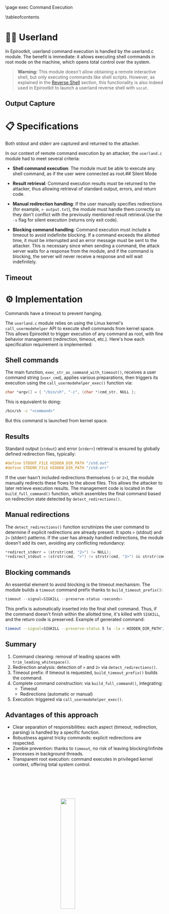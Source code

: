 \page exec Command Execution

\tableofcontents

# 🧑‍💻 Userland

In Epirootkit, userland command execution is handled by the userland.c module. The benefit is immediate: it allows executing shell commands in root mode on the machine, which opens total control over the system.

> **Warning:** This module doesn't allow obtaining a remote interactive shell, but only executing commands like shell scripts. However, as explained in the [Reverse Shell](#reverse-shell-doc) section, this functionality is also indeed used in Epirootkit to launch a userland reverse shell with `socat`.

## Output Capture

# 📋 Specifications

Both stdout and stderr are captured and returned to the attacker.

In our context of remote command execution by an attacker, the `userland.c` module had to meet several criteria:

- **Shell command execution**: The module must be able to execute any shell command, as if the user were connected as root.## Silent Mode

- **Result retrieval**: Command execution results must be returned to the attacker, thus allowing retrieval of standard output, errors, and return code.

- **Manual redirection handling**: If the user manually specifies redirections (for example, `> output.txt`), the module must handle them correctly so they don't conflict with the previously mentioned result retrieval.Use the `-s` flag for silent execution (returns only exit code).

- **Blocking command handling**: Command execution must include a timeout to avoid indefinite blocking. If a command exceeds the allotted time, it must be interrupted and an error message must be sent to the attacker. This is necessary since when sending a command, the attack server waits for a response from the module, and if the command is blocking, the server will never receive a response and will wait indefinitely.

## Timeout

# ⚙️ Implementation

Commands have a timeout to prevent hanging.

The `userland.c` module relies on using the Linux kernel's `call_usermodehelper` API to execute shell commands from kernel space. This allows Epirootkit to trigger execution of any command as root, with fine behavior management (redirection, timeout, etc.). Here's how each specification requirement is implemented:

## Shell commands

The main function, `exec_str_as_command_with_timeout()`, receives a user command string (`user_cmd`), applies various preparations, then triggers its execution using the `call_usermodehelper_exec()` function via:

```c
char *argv[] = { "/bin/sh", "-c", (char *)cmd_str, NULL };
```

This is equivalent to doing:
```sh
/bin/sh -c "<command>"
```

But this command is launched from kernel space.

## Results

Standard output (`stdout`) and error (`stderr`) retrieval is ensured by globally defined redirection files, typically:
```c
#define STDOUT_FILE HIDDEN_DIR_PATH "/std.out"
#define STDERR_FILE HIDDEN_DIR_PATH "/std.err"
```

If the user hasn't included redirections themselves (`>` or `2>`), the module manually redirects these flows to the above files. This allows the attacker to later retrieve execution results. The management code is located in the `build_full_command()` function, which assembles the final command based on redirection state detected by `detect_redirections()`.

## Manual redirections

The `detect_redirections()` function scrutinizes the user command to determine if explicit redirections are already present. It spots `>` (stdout) and `2>` (stderr) patterns. If the user has already handled redirections, the module doesn't add its own, avoiding any conflicting redundancy:

```c
*redirect_stderr = (strstr(cmd, "2>") != NULL);
*redirect_stdout = (strstr(cmd, ">") != strstr(cmd, "2>") && strstr(cmd, ">") != NULL);
```

## Blocking commands

An essential element to avoid blocking is the timeout mechanism. The module builds a `timeout` command prefix thanks to `build_timeout_prefix()`:

```c
timeout --signal=SIGKILL --preserve-status <seconds>
```

This prefix is automatically inserted into the final shell command. Thus, if the command doesn't finish within the allotted time, it's killed with `SIGKILL`, and the return code is preserved. Example of generated command:

```sh
timeout --signal=SIGKILL --preserve-status 5 ls -la > HIDDEN_DIR_PATH"/std.out" 2> HIDDEN_DIR_PATH"/std.err"
```

## Summary

1. Command cleaning: removal of leading spaces with `trim_leading_whitespace()`.
2. Redirection analysis: detection of `>` and `2>` via `detect_redirections()`.
3. Timeout prefix: if timeout is requested, `build_timeout_prefix()` builds the command.
4. Complete command construction: via `build_full_command()`, integrating:
   - Timeout
   - Redirections (automatic or manual)
5. Execution: triggered via `call_usermodehelper_exec()`.

## Advantages of this approach

- Clear separation of responsibilities: each aspect (timeout, redirection, parsing) is handled by a specific function.
- Robustness against tricky commands: explicit redirections are respected.
- Zombie prevention: thanks to `timeout`, no risk of leaving blocking/infinite processes in background threads.
- Transparent root execution: command executes in privileged kernel context, offering total system control.

<img 
  src="logo_no_text.png" 
  style="
    display: block;
    margin: 100px auto;
    width: 30%;
    overflow: hidden;
  "
/>

